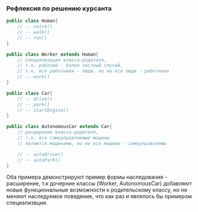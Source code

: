 ### Рефлексия по решению курсанта

```java
public class Human{
    // -- voice()
    // -- walk()
    // -- run()
}

public class Worker extends Human{ 
    // специализация класса-родителя, 
    // т.к. рабочий - более частный случай,
    // т.к. все работники - люди, но не все люди - работники
    // -- work()
}

public class Car{
    // -- drive()
    // -- park()
    // -- startEngine()
}

public class AutonomousCar extends Car{ 
    // расширение класса-родителя, 
    // т.к. все самоуправляемые машины
    // являются машинами, но не все машины - самоуправляемы

    // -- autoDrive()
    // -- autoPark()
}
```

Оба примера демонстрируют пример формы наследования - расширение, т.к
дочерние классы (Worker, AutonomousCar) добавляют новые функциональные возможности к родительскому классу, 
но не меняют наследуемое поведение, что как раз и являлось бы примером специализвции.